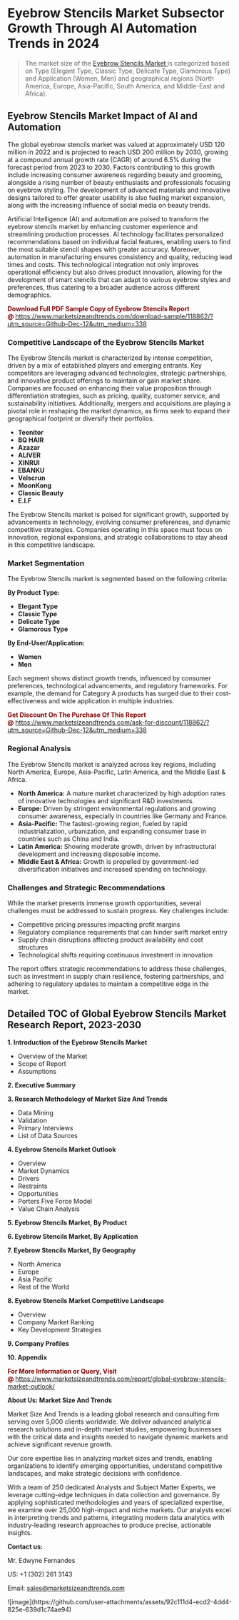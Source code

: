 <H1>Eyebrow Stencils Market Subsector Growth Through AI Automation Trends in 2024</H1><blockquote><p>The market size of the <a href="https://www.marketsizeandtrends.com/download-sample/118862/?utm_source=Github-Dec-12&amp;utm_medium=338" target="_blank">Eyebrow Stencils Market </a>is categorized based on Type (Elegant Type, Classic Type, Delicate Type, Glamorous Type) and Application (Women, Men) and geographical regions (North America, Europe, Asia-Pacific, South America, and Middle-East and Africa).</p></blockquote><p><h2>Eyebrow Stencils Market Impact of AI and Automation</h2><p>The global eyebrow stencils market was valued at approximately USD 120 million in 2022 and is projected to reach USD 200 million by 2030, growing at a compound annual growth rate (CAGR) of around 6.5% during the forecast period from 2023 to 2030. Factors contributing to this growth include increasing consumer awareness regarding beauty and grooming, alongside a rising number of beauty enthusiasts and professionals focusing on eyebrow styling. The development of advanced materials and innovative designs tailored to offer greater usability is also fueling market expansion, along with the increasing influence of social media on beauty trends.</p><p>Artificial Intelligence (AI) and automation are poised to transform the eyebrow stencils market by enhancing customer experience and streamlining production processes. AI technology facilitates personalized recommendations based on individual facial features, enabling users to find the most suitable stencil shapes with greater accuracy. Moreover, automation in manufacturing ensures consistency and quality, reducing lead times and costs. This technological integration not only improves operational efficiency but also drives product innovation, allowing for the development of smart stencils that can adapt to various eyebrow styles and preferences, thus catering to a broader audience across different demographics.</p></p><p><strong><span style="color: #800000;">Download Full PDF Sample Copy of Eyebrow Stencils Report @</span>&nbsp;</strong><a href="https://www.marketsizeandtrends.com/download-sample/118862/?utm_source=Github-Dec-12&amp;utm_medium=338">https://www.marketsizeandtrends.com/download-sample/118862/?utm_source=Github-Dec-12&amp;utm_medium=338</a></p><h3>Competitive Landscape of the Eyebrow Stencils Market</h3><p>The Eyebrow Stencils market is characterized by intense competition, driven by a mix of established players and emerging entrants. Key competitors are leveraging advanced technologies, strategic partnerships, and innovative product offerings to maintain or gain market share. Companies are focused on enhancing their value proposition through differentiation strategies, such as pricing, quality, customer service, and sustainability initiatives. Additionally, mergers and acquisitions are playing a pivotal role in reshaping the market dynamics, as firms seek to expand their geographical footprint or diversify their portfolios.</p><p><strong><p><ul><li>Teenitor </li><li> BQ HAIR </li><li> Azazar </li><li> ALIVER </li><li> XINRUI </li><li> EBANKU </li><li> Velscrun </li><li> MoonKong </li><li> Classic Beauty </li><li> E.I.F</p></li></ul></p></strong></p><p>The Eyebrow Stencils market is poised for significant growth, supported by advancements in technology, evolving consumer preferences, and dynamic competitive strategies. Companies operating in this space must focus on innovation, regional expansions, and strategic collaborations to stay ahead in this competitive landscape.</p><h3>Market Segmentation</h3><p>The Eyebrow Stencils market is segmented based on the following criteria:</p><p><strong>By Product Type:</strong></p><p><strong><p><ul><li>Elegant Type </li><li> Classic Type </li><li> Delicate Type </li><li> Glamorous Type</p></li></ul></p></strong></p><p><strong>By End-User/Application:</strong></p><p><strong><p><ul><li>Women </li><li> Men</p></li></ul></p></strong></p><p>Each segment shows distinct growth trends, influenced by consumer preferences, technological advancements, and regulatory frameworks. For example, the demand for Category A products has surged due to their cost-effectiveness and wide application in multiple industries.</p><p><strong><span style="color: #800000;">Get Discount On The Purchase Of This Report @&nbsp;</span></strong><a href="https://www.marketsizeandtrends.com/ask-for-discount/118862/?utm_source=Github-Dec-12&amp;utm_medium=338">https://www.marketsizeandtrends.com/ask-for-discount/118862/?utm_source=Github-Dec-12&amp;utm_medium=338</a></p><h3>Regional Analysis</h3><p>The Eyebrow Stencils market is analyzed across key regions, including North America, Europe, Asia-Pacific, Latin America, and the Middle East &amp; Africa.</p><ul><li><strong>North America:</strong> A mature market characterized by high adoption rates of innovative technologies and significant R&amp;D investments.</li><li><strong>Europe:</strong> Driven by stringent environmental regulations and growing consumer awareness, especially in countries like Germany and France.</li><li><strong>Asia-Pacific:</strong> The fastest-growing region, fueled by rapid industrialization, urbanization, and expanding consumer base in countries such as China and India.</li><li><strong>Latin America:</strong> Showing moderate growth, driven by infrastructural development and increasing disposable income.</li><li><strong>Middle East &amp; Africa:</strong> Growth is propelled by government-led diversification initiatives and increased spending on technology.</li></ul><h3>Challenges and Strategic Recommendations</h3><p>While the market presents immense growth opportunities, several challenges must be addressed to sustain progress. Key challenges include:</p><ul><li>Competitive pricing pressures impacting profit margins</li><li>Regulatory compliance requirements that can hinder swift market entry</li><li>Supply chain disruptions affecting product availability and cost structures</li><li>Technological shifts requiring continuous investment in innovation</li></ul><p>The report offers strategic recommendations to address these challenges, such as investment in supply chain resilience, fostering partnerships, and adhering to regulatory updates to maintain a competitive edge in the market.</p><h2>Detailed TOC of Global Eyebrow Stencils Market Research Report, 2023-2030</h2><p><strong>1. Introduction of the Eyebrow Stencils Market</strong></p><ul><li>Overview of the Market</li><li>Scope of Report</li><li>Assumptions&nbsp;</li></ul><p><strong>2. Executive Summary</strong></p><p><strong>3. Research Methodology of <strong>Market Size And Trends</strong></strong></p><ul><li>Data Mining</li><li>Validation</li><li>Primary Interviews</li><li>List of Data Sources&nbsp;</li></ul><p><strong>4. Eyebrow Stencils Market Outlook</strong></p><ul><li>Overview</li><li>Market Dynamics</li><li>Drivers</li><li>Restraints</li><li>Opportunities</li><li>Porters Five Force Model</li><li>Value Chain Analysis&nbsp;</li></ul><p><strong>5. Eyebrow Stencils Market, By Product</strong></p><p><strong>6. Eyebrow Stencils Market, By Application</strong></p><p><strong>7. Eyebrow Stencils Market, By Geography</strong></p><ul><li>North America</li><li>Europe</li><li>Asia Pacific</li><li>Rest of the World&nbsp;</li></ul><p><strong>8. Eyebrow Stencils Market Competitive Landscape</strong></p><ul><li>Overview</li><li>Company Market Ranking</li><li>Key Development Strategies&nbsp;</li></ul><p><strong>9. Company Profiles</strong></p><p><strong>10. Appendix</strong></p><p><strong><span style="color: #800000;">For More Information or Query, Visit @&nbsp;</span></strong><a href="https://www.marketsizeandtrends.com/report/global-eyebrow-stencils-market-outlook/">https://www.marketsizeandtrends.com/report/global-eyebrow-stencils-market-outlook/</a></p><p></p><p><strong>About Us:&nbsp;Market Size And Trends</strong></p><p>Market Size And Trends&nbsp;is a leading global research and consulting firm serving over 5,000 clients worldwide. We deliver advanced analytical research solutions and in-depth market studies, empowering businesses with the critical data and insights needed to navigate dynamic markets and achieve significant revenue growth.</p><p>Our core expertise lies in analyzing market sizes and trends, enabling organizations to identify emerging opportunities, understand competitive landscapes, and make strategic decisions with confidence.</p><p>With a team of 250 dedicated Analysts and Subject Matter Experts, we leverage cutting-edge techniques in data collection and governance. By applying sophisticated methodologies and years of specialized expertise, we examine over 25,000 high-impact and niche markets. Our analysts excel in interpreting trends and patterns, integrating modern data analytics with industry-leading research approaches to produce precise, actionable insights.</p><p><strong>Contact us:</strong></p><p>Mr. Edwyne Fernandes</p><p>US: +1 (302) 261 3143</p><p>Email: <a href="mailto:sales@marketsizeandtrends.com">sales@marketsizeandtrends.com</a>&nbsp;</p>
![image](https://github.com/user-attachments/assets/92c111d4-ecd2-4dd4-825e-639d1c74ae94)
